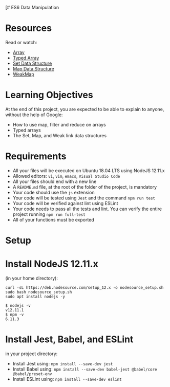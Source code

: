 [# ES6 Data Manipulation

# Resources
Read or watch:
- [Array](https://developer.mozilla.org/en-US/docs/Web/JavaScript/Reference/Global_Objects/Array)
- [Typed Array](https://developer.mozilla.org/en-US/docs/Web/JavaScript/Guide/Typed_arrays)
- [Set Data Structure](https://developer.mozilla.org/en-US/docs/Web/JavaScript/Reference/Global_Objects/Set)
- [Map Data Structure](https://developer.mozilla.org/en-US/docs/Web/JavaScript/Reference/Global_Objects/Map)
- [WeakMap](https://developer.mozilla.org/en-US/docs/Web/JavaScript/Reference/Global_Objects/WeakMap)


# Learning Objectives
At the end of this project, you are expected to be able to explain to anyone, without the help of Google:

- How to use map, filter and reduce on arrays
- Typed arrays
- The Set, Map, and Weak link data structures

# Requirements
- All your files will be executed on Ubuntu 18.04 LTS using NodeJS 12.11.x
- Allowed editors: ```vi```, ```vim```, ```emacs```, ```Visual Studio Code```
- All your files should end with a new line
- A ```README.md``` file, at the root of the folder of the project, is mandatory
- Your code should use the ```js``` extension
- Your code will be tested using ```Jest``` and the command ```npm run test```
- Your code will be verified against lint using ESLint
- Your code needs to pass all the tests and lint. You can verify the entire project running ```npm run full-test```
- All of your functions must be exported

# Setup
# Install NodeJS 12.11.x
(in your home directory):

```
curl -sL https://deb.nodesource.com/setup_12.x -o nodesource_setup.sh
sudo bash nodesource_setup.sh
sudo apt install nodejs -y
```
```
$ nodejs -v
v12.11.1
$ npm -v
6.11.3
```

# Install Jest, Babel, and ESLint
in your project directory:

- Install Jest using: ```npm install --save-dev jest```
- Install Babel using: ```npm install --save-dev babel-jest @babel/core @babel/preset-env```
- Install ESLint using: ```npm install --save-dev eslint```
